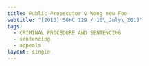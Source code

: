 ```yaml
---
title: Public Prosecutor v Wong Yew Foo
subtitle: "[2013] SGHC 129 / 10\_July\_2013"
tags:
  - CRIMINAL PROCEDURE AND SENTENCING
  - sentencing
  - appeals
layout: single
---
```



